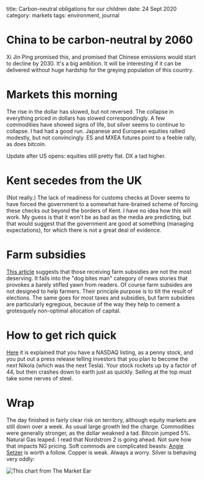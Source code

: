 title: Carbon-neutral obligations for our children
date: 24 Sept 2020
category: markets
tags: environment, journal

# China to be carbon-neutral by 2060

Xi Jin Ping promised this, and promised that Chinese emissions would start to decline by 2030.
It's a big ambition. 
It will be interesting if it can be delivered without huge hardship for the greying population of this country.

# Markets this morning

The rise in the dollar has slowed, but not reversed. 
The collapse in everything priced in dollars has slowed correspondingly.
A few commodities have showed signs of life, but silver seems to continue to collapse.
I had had a good run.
Japanese and European equities rallied modestly, but not convincingly.
ES and MXEA futures point to a feeble rally, as does bitcoin.

Update after US opens: equities still pretty flat. DX  a tad higher.

# Kent secedes from the UK

(Not really.)
The lack of readiness for customs checks at Dover seems to have forced the government to a somewhat hare-brained scheme of forcing these checks out beyond the borders of Kent.
I have no idea how this will work.
My guess is that it won't be as bad as the media are predicting, but that would suggest that the government are good at something (managing expectations), for which there is not a great deal of evidence.

# Farm subsidies

[This article](https://wolfstreet.com/2020/09/22/who-got-the-33-billion-in-farm-subsidies-for-the-us-china-trade-war-and-coronavirus-payments/) suggests that those receiving farm subsidies are not the most deserving. 
It falls into the "dog bites man" category of news stories that provokes a barely stifled yawn from readers.
Of course farm subsides are not designed to help farmers. Their principle purpose is to tilt the result of elections. The same goes for most taxes and subsidies, but farm subsidies are particularly egregious, because of the way they help to cement a grotesquely non-optimal allocation of capital.

# How to get rich quick

[Here](https://wolfstreet.com/2020/09/23/robinhood-traders-trigger-massive-idiocy-on-scheme-by-nasdaq-listed-chinese-penny-stock-spi-energy-that-skyrocketed-4387-collapsed-by-two-thirds-in-just-one-day/) it is explained that you have a NASDAQ listing, as a penny stock, and you put out a press release telling investors that you plan to become the next Nikola (which was the next Tesla). Your stock rockets up by a factor of 44, but then crashes down to earth just as quickly. Selling at the top must take some nerves of steel.

# Wrap

The day finished in fairly clear risk on territory, although equity markets are still down over a week. 
As usual large growth led the charge.
Commodities were generally stronger, as the dollar weakned a tad.
Bitcoin jumped 5%. Natural Gas leaped. I read that Nordstrom 2 is going ahead. Not sure how that impacts NG pricing.
Soft commods are complicated beasts: [Angie Setzer](https://twitter.com/GoddessofGrain) is worth a follow.
Copper is weak. Always a worry.
Silver is behaving very oddly: 

![This chart from The Market Ear](https://tme1.fra1.digitaloceanspaces.com/images/4a568b3d70fb3273ed1a6523f9ae5416)